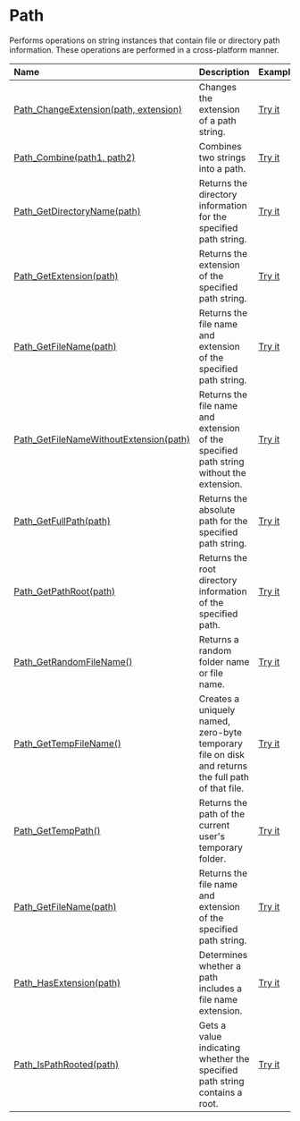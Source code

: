 # Path

Performs operations on string instances that contain file or directory path information. These operations are performed in a cross-platform manner.

| Name | Description | Example |
| :--- | :---------- | :------ |
| [Path_ChangeExtension(path, extension)](/path-change-extension) | Changes the extension of a path string. | [Try it]()|
| [Path_Combine(path1, path2)](/path-combine) | Combines two strings into a path. | [Try it]()|
| [Path_GetDirectoryName(path)](/path-get-directory-name) | Returns the directory information for the specified path string. | [Try it]()|
| [Path_GetExtension(path)](/path-get-extension) | Returns the extension of the specified path string. | [Try it]()|
| [Path_GetFileName(path)](/path-get-file-name) | Returns the file name and extension of the specified path string. | [Try it]()|
| [Path_GetFileNameWithoutExtension(path)](/path-get-file-name-without-extension) | Returns the file name and extension of the specified path string without the extension. | [Try it]()|
| [Path_GetFullPath(path)](/path-get-full-path) | Returns the absolute path for the specified path string. | [Try it]()|
| [Path_GetPathRoot(path)](/path-get-path-root) | Returns the root directory information of the specified path. | [Try it]()|
| [Path_GetRandomFileName()](/path-get-random-file-name) | Returns a random folder name or file name. | [Try it]()|
| [Path_GetTempFileName()](/path-get-temp-file-name) | Creates a uniquely named, zero-byte temporary file on disk and returns the full path of that file. | [Try it]()|
| [Path_GetTempPath()](/path-get-temp-path) | Returns the path of the current user's temporary folder. | [Try it]()|
| [Path_GetFileName(path)](/path-get-file-name) | Returns the file name and extension of the specified path string. | [Try it]()|
| [Path_HasExtension(path)](/path-get-has-extension) | Determines whether a path includes a file name extension. | [Try it]()|
| [Path_IsPathRooted(path)](/path-get-is-path-rooted) | Gets a value indicating whether the specified path string contains a root. | [Try it]()|
